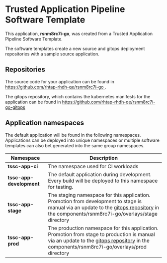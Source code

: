 # Trusted Application Pipeline Software Template

This application, **rsnm8rc7i-go**, was created from a Trusted Application Pipeline Software Template.

The software templates create a new source and gitops deployment repositories with a sample source application. 

## Repositories

The source code for your application can be found in [https://github.com/rhtap-rhdh-qe/rsnm8rc7i-go ](https://github.com/rhtap-rhdh-qe/rsnm8rc7i-go ).
 
The gitops repository, which contains the kubernetes manifests for the application can be found in 
[https://github.com/rhtap-rhdh-qe/rsnm8rc7i-go-gitops ](https://github.com/rhtap-rhdh-qe/rsnm8rc7i-go-gitops ) 

## Application namespaces 

The default application will be found in the following namespaces. Applications can be deployed into unique namespaces or multiple software templates can also bet generated into the same group namespaces.  

|  Namespace   |  Description   |  
| -------- | -------- |
| **tssc-app-ci** | The namespace used for CI workloads |
| **tssc-app-development** | The default application during development. Every build will be deployed to this namespace for testing. |
| **tssc-app-stage** | The staging namespace for this application. Promotion from development to stage is manual via an update to the [gitops repository](https://github.com/rhtap-rhdh-qe/rsnm8rc7i-go-gitops ) in the components/rsnm8rc7i-go/overlays/stage directory |
| **tssc-app-prod** | The production namespace for this application. Promotion from stage to production is manual via an update to the [gitops repository](https://github.com/rhtap-rhdh-qe/rsnm8rc7i-go-gitops ) in the components/rsnm8rc7i-go/overlays/prod directory |